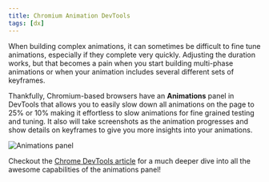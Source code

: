 ```yaml
---
title: Chromium Animation DevTools
tags: [dx]
---
```


When building complex animations, it can sometimes be difficult to fine tune
animations, especially if they complete very quickly. Adjusting the duration
works, but that becomes a pain when you start building multi-phase animations or
when your animation includes several different sets of keyframes.

Thankfully, Chromium-based browsers have an **Animations** panel in DevTools
that allows you to easily slow down all animations on the page to 25% or 10%
making it effortless to slow animations for fine grained testing and tuning. It
also will take screenshots as the animation progresses and show details on
keyframes to give you more insights into your animations.

![Animations panel](https://cdn.mskelton.dev/bytes/20231022094035.png)

Checkout the
[Chrome DevTools article](https://developer.chrome.com/docs/devtools/css/animations/)
for a much deeper dive into all the awesome capabilities of the animations
panel!
